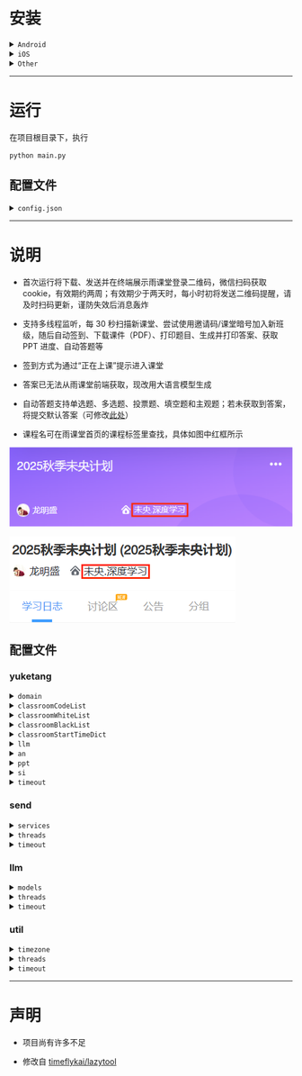 # 安装

<details>
<summary><code>Android</code></summary>

## 安装 Termux

Termux 是一个面向 Android 的开源终端仿真器和 Linux 环境应用。它通过应用包管理系统提供了一系列 Unix 软件包，可以直接在 Android 设备上运行，详细介绍及安装方法移步[官网](https://termux.dev/cn/index.html)，使用需要一定 Linux 基础

## 使用 Termux

启动 Termux，进入命令行界面，为获取系统文件权限，输入
```shell
termux-setup-storage
```
为查看当前目录，输入
```shell
pwd
```
每次启动当前目录默认为 `/data/data/com.termux/files/home/`，未获取 root 权限时文件管理器无法访问该目录。如未 root，之后在此目录下运行程序请提前修改 `config.json`（熟悉程序后推荐使用，具体见后续 **运行** 及 **说明** ），否则应使用`cp`工具将文件从 `/data/data/com.termux/files/home/` 传输到 `/storage/emulated/0/`（手机内部存储**根目录**，可用文件管理器直接访问）

也可切换当前目录到内部存储，即输入
```shell
cd /storage/emulated/0
```
此时可直接在文件管理器中查看并修改文件，推荐小白使用

## 安装项目及依赖
```shell
pkg update
pkg upgrade -y
pkg install -y python git libjpeg-turbo python-pillow zbar
git clone https://github.com/thuhollow2/Hetangyuketang.git # 如需提前修改文件，可先自行fork
cd Hetangyuketang
pip install -r requirements.txt
```

</details>

<details>
<summary><code>iOS</code></summary>

## 安装 iSH Shell

iSH Shell 是一款运行在 iOS 系统上的 App，可以运行 Linux Shell，底层操作系统基于 Alpine Linux。它提供标准的 Linux 命令行接口，使用 apk 包管理器安装和管理软件包，无需越狱，可从 [App Store](https://apps.apple.com/app/ish-shell/id1436902243) 下载，使用需要一定 Linux 基础

## 使用 iSH Shell

启动 iSH，进入命令行界面，输入
```shell
pwd
```
查看当前目录，每次启动当前目录默认为 `/root` ，可在 **文件** > **浏览** > **iSH** > **root 文件夹** 访问，之后运行程序可在此查看或修改文件

## 安装项目及依赖
```shell
apk update
apk upgrade
apk add python3 py3-pip git py3-pillow zbar
ln -sf /usr/bin/python3 /usr/bin/python
git clone https://github.com/thuhollow2/Hetangyuketang.git # 如需提前修改文件，可先自行fork
cd Hetangyuketang
pip install -r requirements.txt
```

</details>

<details>
<summary><code>Other</code></summary>

下载本项目后，切换到项目根目录，执行以下命令安装依赖

```shell
pip install -r requirements.txt 
```
 - `pyzbar` 是对 **ZBar** 的 Python 封装，本身需要系统里有 **libzbar** 动态库；非 Windows 上必须先装 zbar 才能用，详情见 [pyzbar 安装说明](https://github.com/NaturalHistoryMuseum/pyzbar#installation)

</details>

---
# 运行

在项目根目录下，执行

```shell
python main.py
```

## 配置文件
<details>
<summary><code>config.json</code></summary>

```json
{
    "yuketang": {
        "domain": "pro.yuketang.cn",
        "classroomCodeList": ["YVQ6QC", "7DEN3A"],
        "classroomWhiteList": [],
        "classroomBlackList": ["未央.机器学习", "未央.深度学习"],
        "classroomStartTimeDict": {
            "未央.机器学习": {"1": "08:00", "2": "13:30"},
            "未央.深度学习": {"1": "13:30"}
        },
        "llm": false,
        "an": false,
        "ppt": false,
        "si": false,
        "timeout": 30
    },
    "send": {
        "services": [
            {
                "name": "wechat",
                "enabled": false,
                "type": "wechat",
                "touser": "@all",
                "agentId": "####",
                "secret": "####",
                "companyId": "####",
                "msgLimit": 500,
                "dataLimit": 20971520
            },
            {
                "name": "dingtalk",
                "enabled": false,
                "type": "dingtalk",
                "appKey": "####",
                "appSecret": "####",
                "robotCode": "####",
                "openConversationId": "####",
                "msgLimit": 3000,
                "dataLimit": 20971520
            },
            {
                "name": "feishu",
                "enabled": false,
                "type": "feishu",
                "appId": "####",
                "appSecret": "####",
                "openId": "####",
                "msgLimit": 10000,
                "dataLimit": 31457280
            }
        ],
        "threads": 5,
        "timeout": 30
    },
    "llm": {
        "models": [
            {
                "name": "openai-o4-mini",
                "enabled": false,
                "type": "openai",
                "apiKey": "####",
                "model": "o4-mini",
                "prompt": "You are a helpful assistant.",
                "score": 100
            },
            {
                "name": "claude-3-5",
                "enabled": false,
                "type": "claude",
                "apiKey": "####",
                "model": "claude-3-5",
                "prompt": "You are a helpful assistant.",
                "temperature": 0.2,
                "score": 100
            },
            {
                "name": "grok-4-0709",
                "enabled": false,
                "type": "grok",
                "apiKey": "####",
                "model": "grok-4-0709",
                "prompt": "You are a helpful assistant.",
                "temperature": 0.2,
                "score": 100
            },
            {
                "name": "gemini-2.5-flash",
                "enabled": false,
                "type": "gemini",
                "apiKey": "####",
                "model": "gemini-2.5-flash",
                "prompt": "You are a helpful assistant.",
                "temperature": 0.2,
                "score": 100
            },
            {
                "name": "cloudflare-llama-4-scout-17b",
                "enabled": false,
                "type": "cloudflare",
                "accountId": "####",
                "apiToken": "####",
                "model": "@cf/meta/llama-4-scout-17b-16e-instruct",
                "prompt": "You are a helpful assistant.",
                "temperature": 0.2,
                "score": 100
            },
            {
                "name": "openrouter-gpt-oss-20b",
                "enabled": false,
                "type": "openrouter",
                "apiKey": "####",
                "model": "openai/gpt-oss-20b:free",
                "prompt": "You are a helpful assistant.",
                "temperature": 0.2,
                "score": 100
            },
            {
                "name": "poixe-gemini-2.5-flash",
                "enabled": false,
                "type": "poixe",
                "apiKey": "####",
                "model": "gemini-2.5-flash:free",
                "prompt": "You are a helpful assistant.",
                "temperature": 0.2,
                "score": 100
            },
            {
                "name": "siliconflow-glm-4.1v-9b-thinking",
                "enabled": false,
                "type": "siliconflow",
                "apiKey": "####",
                "model": "THUDM/GLM-4.1V-9B-Thinking",
                "prompt": "You are a helpful assistant.",
                "temperature": 0.2,
                "score": 100
            },
            {
                "name": "infinigence-glm-4.5v",
                "enabled": false,
                "type": "infinigence",
                "apiKey": "####",
                "model": "glm-4.5v",
                "prompt": "You are a helpful assistant.",
                "temperature": 0.2,
                "score": 100
            },
            {
                "name": "zhipu-glm-4.1v-thinking-flash",
                "enabled": false,
                "type": "zhipu",
                "apiKey": "####",
                "model": "GLM-4.1V-Thinking-Flash",
                "prompt": "You are a helpful assistant.",
                "temperature": 0.2,
                "score": 100
            },
            {
                "name": "dmxapi-glm-4.1v-9b-thinking",
                "enabled": false,
                "type": "dmxapi",
                "apiKey": "####",
                "model": "GLM-4.1V-9B-Thinking",
                "prompt": "You are a helpful assistant.",
                "temperature": 0.2,
                "score": 100
            },
            {
                "name": "modelscope-intern-s1",
                "enabled": false,
                "type": "modelscope",
                "accessToken": "####",
                "model": "Shanghai_AI_Laboratory/Intern-S1",
                "prompt": "You are a helpful assistant.",
                "temperature": 0.2,
                "score": 100
            }
        ],
        "threads": 5,
        "timeout": 300
    },
    "util": {
        "timezone": "Asia/Shanghai",
        "threads": 20,
        "timeout": 30
    }
}
```

</details>

---
# 说明

 - 首次运行将下载、发送并在终端展示雨课堂登录二维码，微信扫码获取 cookie，有效期约两周；有效期少于两天时，每小时初将发送二维码提醒，请及时扫码更新，谨防失效后消息轰炸

 - 支持多线程监听，每 30 秒扫描新课堂、尝试使用邀请码/课堂暗号加入新班级，随后自动签到、下载课件（PDF）、打印题目、生成并打印答案、获取 PPT 进度、自动答题等

 - 签到方式为通过“正在上课”提示进入课堂

 - 答案已无法从雨课堂前端获取，现改用大语言模型生成

 - 自动答题支持单选题、多选题、投票题、填空题和主观题；若未获取到答案，将提交默认答案（可修改[此处](yuketang.py#L348-L365)）

 - 课程名可在雨课堂首页的课程标签里查找，具体如图中红框所示

 ![](classroomName-1.png)
 
 ![](classroomName-2.png)

## 配置文件

### yuketang

<details>
<summary><code>domain</code></summary>

雨课堂域名
| 网站 | 域名 |
| -------- | -------- |
| 雨课堂 | [www.yuketang.cn](https://www.yuketang.cn) |
| 荷塘雨课堂 | [pro.yuketang.cn](https://pro.yuketang.cn) |
| 长江雨课堂 | [changjiang.yuketang.cn](https://changjiang.yuketang.cn) |
| 黄河雨课堂 | [huanghe.yuketang.cn](https://huanghe.yuketang.cn) |

</details>

<details>
<summary><code>classroomCodeList</code></summary>

邀请码/课堂暗号列表。每 30 秒尝试加入相应班级，班级满员时可启用此功能待成员退出抢占名额

</details>

<details>
<summary><code>classroomWhiteList</code></summary>

课程白名单。记录课程名，优先级低于黑名单，课程名采用完全匹配，为空时不启用

</details>

<details>
<summary><code>classroomBlackList</code></summary>

课程黑名单。记录课程名，优先级高于白名单，课程名采用完全匹配，为空时不启用

</details>

<details>
<summary><code>classroomStartTimeDict</code></summary>

课程星期内各日最早进入时间。课程名采用完全匹配；使用指定时区，周一-周日对应 `1 - 7`，时间格式为 `HH:MM`；当日时间值不为空且此时早于该值不签到，数字或时间为空不启用

</details>

<details>
<summary><code>llm</code></summary>

是否使用大语言模型生成答案

</details>

<details>
<summary><code>an</code></summary>

是否自动答题

</details>

<details>
<summary><code>ppt</code></summary>

是否发送 PPT 文件

</details>

<details>
<summary><code>si</code></summary>

是否实时推送 PPT 进度

</details>

<details>
<summary><code>timeout</code></summary>

连接雨课堂的超时秒数

</details>

### send

<details>
<summary><code>services</code></summary>

推送方式配置，目前支持企业微信、钉钉、飞书

#### 通用字段
| 字段 | 说明 |
| --- | --- |
| name | 服务名称（自定义，用于通行密钥标识） |
| enabled | 是否启用 |
| type | 服务类型（wechat/dingtalk/feishu） |
| msgLimit | 单次文本长度限制（字符） |
| dataLimit | 单次文件大小限制（字节） |

#### 服务凭证

 - 企业微信：[注册企业微信](https://work.weixin.qq.com/wework_admin/register_wx?from=myhome)、[创建应用](https://work.weixin.qq.com/wework_admin/frame#apps/createApiApp)、[**配置企业可信IP**](https://work.weixin.qq.com/wework_admin/frame#apps)，填充 `touser`、`agentId`、`secret`、`companyId`

 - 钉钉：[注册钉钉开发者账号](https://open-dev.dingtalk.com/)、[创建并发布企业内部应用（应用内创建机器人）](https://open-dev.dingtalk.com/fe/app#/corp/app)、创建群会话、[获取群会话openConversationId](https://open.dingtalk.com/tools/explorer/jsapi?id=10303)、机器人添加进群，填充 `appKey`、`appSecret`、`robotCode`、`openConversationId`

 - 飞书：[注册飞书开发者账号、创建并发布企业内部应用](https://open.feishu.cn/app?lang=zh-CN)、[开启机器人能力](https://open.feishu.cn/document/faq/trouble-shooting/how-to-enable-bot-ability)、[获取OpenId](https://open.feishu.cn/document/server-docs/im-v1/message/create)、开通权限（[*以应用的身份发消息*](https://open.feishu.cn/document/server-docs/im-v1/message/create)，[*获取与上传图片或文件资源*](https://open.feishu.cn/document/server-docs/im-v1/file/create)），填充 `appId`、`appSecret`、`openId`

#### 分块限制

单次推送有大小限制，超过将分块传输，可设置
| 推送方式 | 消息限制 (`msgLimit`) | 文件限制 (`dataLimit`) | 
| -------- | -------- | -------- |
| 企业微信 (`wx`) | 500字符 (500) | 20MB (20971520) |
| 钉钉 (`dd`) | 3000字符 (3000) | 20MB (20971520) |
| 飞书 (`fs`) | 10000字符 (10000) | 30MB (31457280) |

</details>

<details>
<summary><code>threads</code></summary>

并行服务的最大线程数

</details>

<details>
<summary><code>timeout</code></summary>

连接服务的超时秒数

</details>

### llm

<details>
<summary><code>models</code></summary>

大语言模型配置，目前支持 [OpenAI](https://platform.openai.com/docs/models)、[Claude](https://docs.claude.com/en/docs/about-claude/models/overview)、[Grok](https://docs.x.ai/docs/models)、[Gemini](https://ai.google.dev/gemini-api/docs/models)、[Cloudflare](https://developers.cloudflare.com/workers-ai/models/)、[OpenRouter](https://openrouter.ai/models)、[Poixe](https://poixe.com/model)、[硅基流动](https://cloud.siliconflow.cn/me/models)、[无问芯穹](https://cloud.infini-ai.com/genstudio/model)、[智谱](https://bigmodel.cn/console/modelcenter/square)、[DMXAPI](https://www.dmxapi.com/pricing)、[魔塔社区](https://modelscope.cn/models)等服务商或中转站

#### 通用字段
| 字段 | 说明 |
| --- | --- |
| name | 服务名称（自定义，用于答案标识） |
| enabled | 是否启用 |
| type | 服务类型（openai、claude 等） |
| model | 模型名称 |
| prompt | 系统提示词 |
| temperature | 采样温度，推荐取 `0 ~ 0.3`  |
| score | 模型评分，数值越大生成答案优先级越高 |

#### 服务凭证

可到各官网注册、充值获取填充

#### 模型选用

 - 选用模型时应综合考虑响应速度、生成质量、使用限制、费用等因素

 - 尽量使用支持 PDF 文件或图片输入的多模态模型

 - 推荐使用 OpenAI、Claude、Gemini 等大厂模型

 - 预置模型优先采用效果最好的免费模型

 - 使用非预置模型可能需要适配，可自行修改 `llm.py`

#### 答案选取

 - 多模型并行生成答案，优先选取总评分最高的结果

 - 若多个结果评分相同，选取出现频率最高的结果

 - 若有多个结果频率相同且题型为多选题，选取选项最少的结果

 - 若仍有多个结果，选取所有结果中耗时最长的模型生成的结果

#### 模型测试

使用模型前务必测试效果，确保能正确处理题目并生成合理答案

预置了[课程文件夹](./1529274209982060032)，可用来测试各模型效果。直接运行 `llm.py` 观察输出即可

```shell
python llm.py
```

若想测试其他课程，可在使用程序签到该课程后，找到程序目录下对应的课程文件夹，修改[课程文件夹名称](llm.py#L1022)

</details>

<details>
<summary><code>threads</code></summary>

并行模型的最大线程数

</details>

<details>
<summary><code>timeout</code></summary>

连接模型的超时秒数

</details>

### util

<details>
<summary><code>timezone</code></summary>

时区

</details>

<details>
<summary><code>threads</code></summary>

下载 PPT 图片的最大线程数

</details>

<details>
<summary><code>timeout</code></summary>

下载资源的超时秒数

</details>

---
# 声明

 - 项目尚有许多不足

 - 修改自 [timeflykai/lazytool](https://github.com/timeflykai/lazytool/tree/main)
